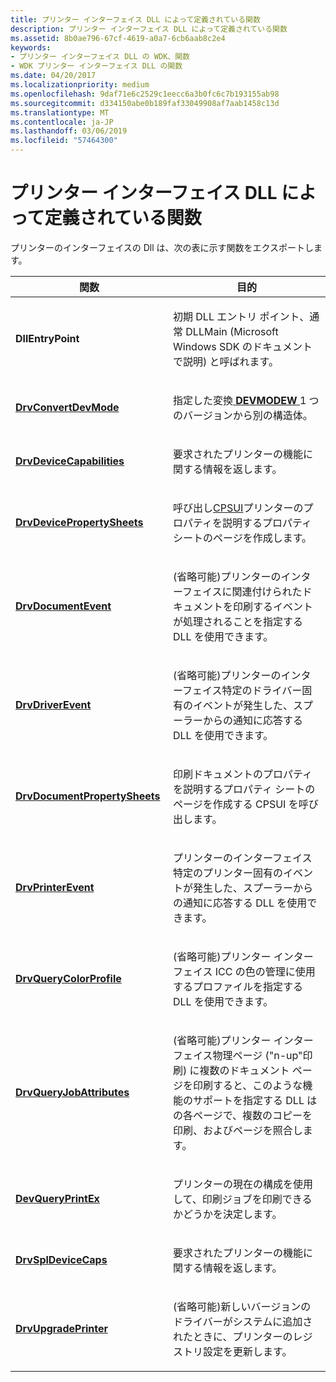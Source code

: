 ```yaml
---
title: プリンター インターフェイス DLL によって定義されている関数
description: プリンター インターフェイス DLL によって定義されている関数
ms.assetid: 8b0ae796-67cf-4619-a0a7-6cb6aab8c2e4
keywords:
- プリンター インターフェイス DLL の WDK、関数
- WDK プリンター インターフェイス DLL の関数
ms.date: 04/20/2017
ms.localizationpriority: medium
ms.openlocfilehash: 9daf71e6c2529c1eecc6a3b0fc6c7b193155ab98
ms.sourcegitcommit: d334150abe0b189faf33049908af7aab1458c13d
ms.translationtype: MT
ms.contentlocale: ja-JP
ms.lasthandoff: 03/06/2019
ms.locfileid: "57464300"
---
```

# <a name="functions-defined-by-printer-interface-dlls"></a>プリンター インターフェイス DLL によって定義されている関数





プリンターのインターフェイスの Dll は、次の表に示す関数をエクスポートします。

<table>
<colgroup>
<col width="50%" />
<col width="50%" />
</colgroup>
<thead>
<tr class="header">
<th>関数</th>
<th>目的</th>
</tr>
</thead>
<tbody>
<tr class="odd">
<td><p><strong>DllEntryPoint</strong></p></td>
<td><p>初期 DLL エントリ ポイント、通常 DLLMain (Microsoft Windows SDK のドキュメントで説明) と呼ばれます。</p></td>
</tr>
<tr class="even">
<td><p><a href="https://msdn.microsoft.com/library/windows/hardware/ff548532" data-raw-source="[&lt;strong&gt;DrvConvertDevMode&lt;/strong&gt;](https://msdn.microsoft.com/library/windows/hardware/ff548532)"><strong>DrvConvertDevMode</strong></a></p></td>
<td><p>指定した変換<a href="https://msdn.microsoft.com/library/windows/hardware/ff552837" data-raw-source="[&lt;strong&gt;DEVMODEW&lt;/strong&gt;](https://msdn.microsoft.com/library/windows/hardware/ff552837)"> <strong>DEVMODEW</strong> </a> 1 つのバージョンから別の構造体。</p></td>
</tr>
<tr class="odd">
<td><p><a href="https://msdn.microsoft.com/library/windows/hardware/ff548539" data-raw-source="[&lt;strong&gt;DrvDeviceCapabilities&lt;/strong&gt;](https://msdn.microsoft.com/library/windows/hardware/ff548539)"><strong>DrvDeviceCapabilities</strong></a></p></td>
<td><p>要求されたプリンターの機能に関する情報を返します。</p></td>
</tr>
<tr class="even">
<td><p><a href="https://msdn.microsoft.com/library/windows/hardware/ff548542" data-raw-source="[&lt;strong&gt;DrvDevicePropertySheets&lt;/strong&gt;](https://msdn.microsoft.com/library/windows/hardware/ff548542)"><strong>DrvDevicePropertySheets</strong></a></p></td>
<td><p>呼び出し<a href="common-property-sheet-user-interface.md" data-raw-source="[CPSUI](common-property-sheet-user-interface.md)">CPSUI</a>プリンターのプロパティを説明するプロパティ シートのページを作成します。</p></td>
</tr>
<tr class="odd">
<td><p><a href="https://msdn.microsoft.com/library/windows/hardware/ff548544" data-raw-source="[&lt;strong&gt;DrvDocumentEvent&lt;/strong&gt;](https://msdn.microsoft.com/library/windows/hardware/ff548544)"><strong>DrvDocumentEvent</strong></a></p></td>
<td><p>(省略可能)プリンターのインターフェイスに関連付けられたドキュメントを印刷するイベントが処理されることを指定する DLL を使用できます。</p></td>
</tr>
<tr class="even">
<td><p><a href="https://msdn.microsoft.com/library/windows/hardware/ff548551" data-raw-source="[&lt;strong&gt;DrvDriverEvent&lt;/strong&gt;](https://msdn.microsoft.com/library/windows/hardware/ff548551)"><strong>DrvDriverEvent</strong></a></p></td>
<td><p>(省略可能)プリンターのインターフェイス特定のドライバー固有のイベントが発生した、スプーラーからの通知に応答する DLL を使用できます。</p></td>
</tr>
<tr class="odd">
<td><p><a href="https://msdn.microsoft.com/library/windows/hardware/ff548548" data-raw-source="[&lt;strong&gt;DrvDocumentPropertySheets&lt;/strong&gt;](https://msdn.microsoft.com/library/windows/hardware/ff548548)"><strong>DrvDocumentPropertySheets</strong></a></p></td>
<td><p>印刷ドキュメントのプロパティを説明するプロパティ シートのページを作成する CPSUI を呼び出します。</p></td>
</tr>
<tr class="even">
<td><p><a href="https://msdn.microsoft.com/library/windows/hardware/ff548564" data-raw-source="[&lt;strong&gt;DrvPrinterEvent&lt;/strong&gt;](https://msdn.microsoft.com/library/windows/hardware/ff548564)"><strong>DrvPrinterEvent</strong></a></p></td>
<td><p>プリンターのインターフェイス特定のプリンター固有のイベントが発生した、スプーラーからの通知に応答する DLL を使用できます。</p></td>
</tr>
<tr class="odd">
<td><p><a href="https://msdn.microsoft.com/library/windows/hardware/ff548573" data-raw-source="[&lt;strong&gt;DrvQueryColorProfile&lt;/strong&gt;](https://msdn.microsoft.com/library/windows/hardware/ff548573)"><strong>DrvQueryColorProfile</strong></a></p></td>
<td><p>(省略可能)プリンター インターフェイス ICC の色の管理に使用するプロファイルを指定する DLL を使用できます。</p></td>
</tr>
<tr class="even">
<td><p><a href="https://msdn.microsoft.com/library/windows/hardware/ff548581" data-raw-source="[&lt;strong&gt;DrvQueryJobAttributes&lt;/strong&gt;](https://msdn.microsoft.com/library/windows/hardware/ff548581)"><strong>DrvQueryJobAttributes</strong></a></p></td>
<td><p>(省略可能)プリンター インターフェイス物理ページ ("n-up"印刷) に複数のドキュメント ページを印刷すると、このような機能のサポートを指定する DLL はの各ページで、複数のコピーを印刷、およびページを照合します。</p></td>
</tr>
<tr class="odd">
<td><p><a href="https://msdn.microsoft.com/library/windows/hardware/ff547576" data-raw-source="[&lt;strong&gt;DevQueryPrintEx&lt;/strong&gt;](https://msdn.microsoft.com/library/windows/hardware/ff547576)"><strong>DevQueryPrintEx</strong></a></p></td>
<td><p>プリンターの現在の構成を使用して、印刷ジョブを印刷できるかどうかを決定します。</p></td>
</tr>
<tr class="even">
<td><p><a href="https://msdn.microsoft.com/library/windows/hardware/ff548600" data-raw-source="[&lt;strong&gt;DrvSplDeviceCaps&lt;/strong&gt;](https://msdn.microsoft.com/library/windows/hardware/ff548600)"><strong>DrvSplDeviceCaps</strong></a></p></td>
<td><p>要求されたプリンターの機能に関する情報を返します。</p></td>
</tr>
<tr class="odd">
<td><p><a href="https://msdn.microsoft.com/library/windows/hardware/ff548648" data-raw-source="[&lt;strong&gt;DrvUpgradePrinter&lt;/strong&gt;](https://msdn.microsoft.com/library/windows/hardware/ff548648)"><strong>DrvUpgradePrinter</strong></a></p></td>
<td><p>(省略可能)新しいバージョンのドライバーがシステムに追加されたときに、プリンターのレジストリ設定を更新します。</p></td>
</tr>
</tbody>
</table>

 

 

 




